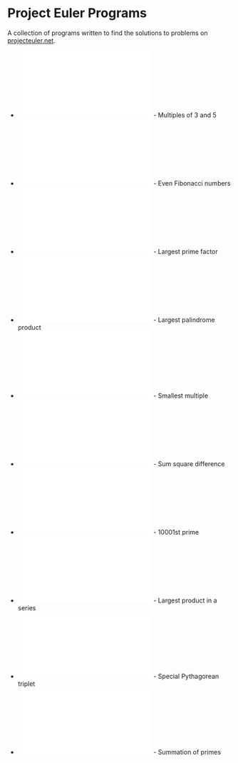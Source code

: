 # Project Euler Programs
A collection of programs written to find the solutions to problems on [projecteuler.net](https://projecteuler.net).

* ![Problem1.java](Problem1.java) - Multiples of 3 and 5
* ![Problem2.java](Problem2.java) - Even Fibonacci numbers
* ![Problem3.java](Problem3.java) - Largest prime factor
* ![Problem4.java](Problem4.java) - Largest palindrome product
* ![Problem5.java](Problem5.java) - Smallest multiple
* ![Problem6.java](Problem6.java) - Sum square difference
* ![Problem7.java](Problem7.java) - 10001st prime
* ![Problem8.java](Problem8.java) - Largest product in a series
* ![Problem9.java](Problem9.java) - Special Pythagorean triplet
* ![Problem10.java](Problem10.java) - Summation of primes

